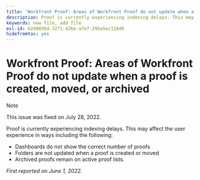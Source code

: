 ```yaml
---
title: 'Workfront Proof: Areas of Workfront Proof do not update when a proof is created, moved, or archived'
description: Proof is currently experiencing indexing delays. This may affect the user experience in various ways.
keywords: new file, add file
exl-id: b2d0036d-3271-426e-a7e7-29ba5ec118d6
hidefromtoc: yes
---
```

# Workfront Proof: Areas of Workfront Proof do not update when a proof is created, moved, or archived

>[!NOTE]
>
>This issue was fixed on July 28, 2022.

Proof is currently experiencing indexing delays. This may affect the user experience in ways including the following:

* Dashboards do not show the correct number of proofs
* Folders are not updated when a proof is created or moved
* Archived proofs remain on active proof lists.

_First reported on June 1, 2022._
